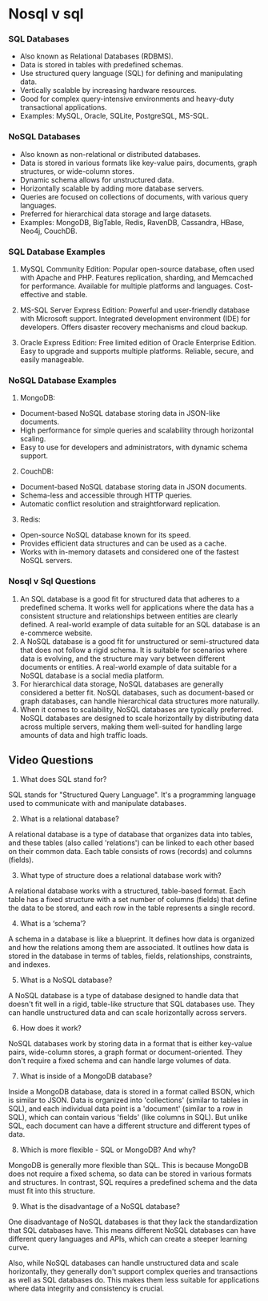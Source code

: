 # Nosql v sql

### SQL Databases

* Also known as Relational Databases (RDBMS).
* Data is stored in tables with predefined schemas.
* Use structured query language (SQL) for defining and manipulating data.
* Vertically scalable by increasing hardware resources.
* Good for complex query-intensive environments and heavy-duty transactional applications.
* Examples: MySQL, Oracle, SQLite, PostgreSQL, MS-SQL.

### NoSQL Databases

* Also known as non-relational or distributed databases.
* Data is stored in various formats like key-value pairs, documents, graph structures, or wide-column stores.
* Dynamic schema allows for unstructured data.
* Horizontally scalable by adding more database servers.
* Queries are focused on collections of documents, with various query languages.
* Preferred for hierarchical data storage and large datasets.
* Examples: MongoDB, BigTable, Redis, RavenDB, Cassandra, HBase, Neo4j, CouchDB.

### SQL Database Examples

1. MySQL Community Edition:
Popular open-source database, often used with Apache and PHP.
Features replication, sharding, and Memcached for performance.
Available for multiple platforms and languages.
Cost-effective and stable.

2. MS-SQL Server Express Edition:
Powerful and user-friendly database with Microsoft support.
Integrated development environment (IDE) for developers.
Offers disaster recovery mechanisms and cloud backup.

3. Oracle Express Edition:
Free limited edition of Oracle Enterprise Edition.
Easy to upgrade and supports multiple platforms.
Reliable, secure, and easily manageable.

### NoSQL Database Examples

1. MongoDB:

* Document-based NoSQL database storing data in JSON-like documents.
* High performance for simple queries and scalability through horizontal scaling.
* Easy to use for developers and administrators, with dynamic schema support.

2. CouchDB:

* Document-based NoSQL database storing data in JSON documents.
* Schema-less and accessible through HTTP queries.
* Automatic conflict resolution and straightforward replication.

3. Redis:

* Open-source NoSQL database known for its speed.
* Provides efficient data structures and can be used as a cache.
* Works with in-memory datasets and considered one of the fastest NoSQL servers.

### Nosql v Sql Questions

1. An SQL database is a good fit for structured data that adheres to a predefined schema. It works well for applications where the data has a consistent structure and relationships between entities are clearly defined. A real-world example of data suitable for an SQL database is an e-commerce website.
2. A NoSQL database is a good fit for unstructured or semi-structured data that does not follow a rigid schema. It is suitable for scenarios where data is evolving, and the structure may vary between different documents or entities. A real-world example of data suitable for a NoSQL database is a social media platform.
3. For hierarchical data storage, NoSQL databases are generally considered a better fit. NoSQL databases, such as document-based or graph databases, can handle hierarchical data structures more naturally.
4. When it comes to scalability, NoSQL databases are typically preferred. NoSQL databases are designed to scale horizontally by distributing data across multiple servers, making them well-suited for handling large amounts of data and high traffic loads.

## Video Questions

1. What does SQL stand for?

SQL stands for "Structured Query Language". It's a programming language used to communicate with and manipulate databases.

2. What is a relational database?

A relational database is a type of database that organizes data into tables, and these tables (also called 'relations') can be linked to each other based on their common data. Each table consists of rows (records) and columns (fields).

3. What type of structure does a relational database work with?

A relational database works with a structured, table-based format. Each table has a fixed structure with a set number of columns (fields) that define the data to be stored, and each row in the table represents a single record.

4. What is a ‘schema’?

A schema in a database is like a blueprint. It defines how data is organized and how the relations among them are associated. It outlines how data is stored in the database in terms of tables, fields, relationships, constraints, and indexes.

5. What is a NoSQL database?

A NoSQL database is a type of database designed to handle data that doesn't fit well in a rigid, table-like structure that SQL databases use. They can handle unstructured data and can scale horizontally across servers.

6. How does it work?

NoSQL databases work by storing data in a format that is either key-value pairs, wide-column stores, a graph format or document-oriented. They don't require a fixed schema and can handle large volumes of data.

7. What is inside of a MongoDB database?

Inside a MongoDB database, data is stored in a format called BSON, which is similar to JSON. Data is organized into 'collections' (similar to tables in SQL), and each individual data point is a 'document' (similar to a row in SQL), which can contain various 'fields' (like columns in SQL). But unlike SQL, each document can have a different structure and different types of data.

8. Which is more flexible - SQL or MongoDB? And why?

MongoDB is generally more flexible than SQL. This is because MongoDB does not require a fixed schema, so data can be stored in various formats and structures. In contrast, SQL requires a predefined schema and the data must fit into this structure.

9. What is the disadvantage of a NoSQL database?

One disadvantage of NoSQL databases is that they lack the standardization that SQL databases have. This means different NoSQL databases can have different query languages and APIs, which can create a steeper learning curve.

Also, while NoSQL databases can handle unstructured data and scale horizontally, they generally don't support complex queries and transactions as well as SQL databases do. This makes them less suitable for applications where data integrity and consistency is crucial.
